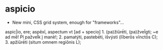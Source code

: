# aspicio


* New mini, CSS grid system, enough for "frameworks"...


aspic|io, ere; aspēxī, aspectum vt [ad + specio] 1. (pa)žiūrė́ti, (pa)žvel̃gti; ~e ad mē! Pl pažvel̃k į̃ manè!; 2. pamatýti, pastebė́ti, išvýsti (līberōs vīnctōs C); 3. apžiūrė́ti (situm omnem regiōnis L);

